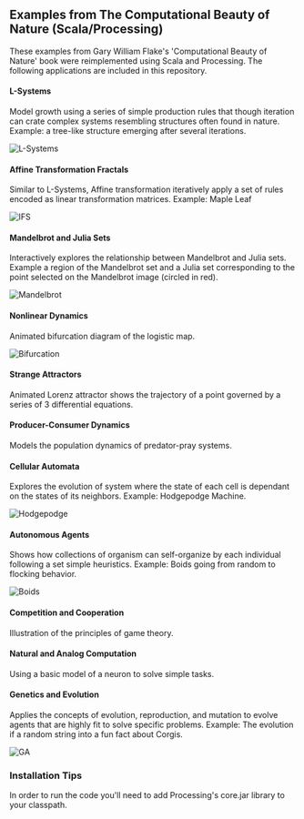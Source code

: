 ## Examples from The Computational Beauty of Nature (Scala/Processing)

These examples from Gary William Flake's 'Computational Beauty of Nature' book 
were reimplemented using Scala and Processing. The following applications are 
included in this repository.

#### L-Systems
Model growth using a series of simple production rules that though iteration
can crate complex systems resembling structures often found in nature. Example: a 
tree-like structure emerging after several iterations.

![L-Systems](https://github.com/alazareva/CBofNScala/blob/master/examples/lsystems.png)

#### Affine Transformation Fractals
Similar to L-Systems, Affine transformation iteratively apply a set of rules
encoded as linear transformation matrices. Example: Maple Leaf

![IFS](https://github.com/alazareva/CBofNScala/blob/master/examples/ifs.png)

#### Mandelbrot and Julia Sets
Interactively explores the relationship between Mandelbrot and Julia 
sets. Example a region of the Mandelbrot set and a Julia set corresponding to the point
selected on the Mandelbrot image (circled in red).

![Mandelbrot](https://github.com/alazareva/CBofNScala/blob/master/examples/mandelbrot.png)

#### Nonlinear Dynamics
Animated bifurcation diagram of the logistic map.

![Bifurcation](https://github.com/alazareva/CBofNScala/blob/master/examples/bifurcation.png)

#### Strange Attractors
Animated Lorenz attractor shows the trajectory of a point governed by a 
series of 3 differential equations.

#### Producer-Consumer Dynamics
Models the population dynamics of predator-pray systems.

#### Cellular Automata
Explores the evolution of system where the state of each cell is dependant 
on the states of its neighbors. Example: Hodgepodge Machine.

![Hodgepodge](https://github.com/alazareva/CBofNScala/blob/master/examples/hpm.png)

#### Autonomous Agents
Shows how collections of organism can self-organize by each individual 
following a set simple heuristics. Example: Boids going from random to flocking
behavior.

![Boids](https://github.com/alazareva/CBofNScala/blob/master/examples/boids.png)

#### Competition and Cooperation
Illustration of the principles of game theory.

#### Natural and Analog Computation
Using a basic model of a neuron to solve simple tasks.

#### Genetics and Evolution
Applies the concepts of evolution, reproduction, and mutation to evolve
agents that are highly fit to solve specific problems. Example: The evolution 
if a random string into a fun fact about Corgis.

![GA](https://github.com/alazareva/CBofNScala/blob/master/examples/ga.png)

### Installation Tips 
In order to run the code you'll need to add Processing's core.jar library to your classpath.
